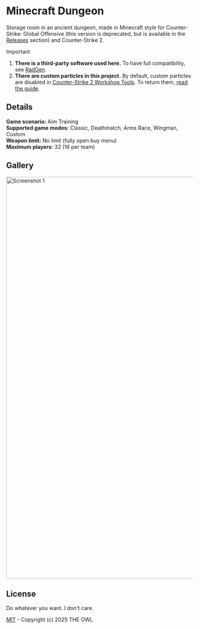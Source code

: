 # Minecraft Dungeon
Storage room in an ancient dungeon, made in Minecraft style for Counter-Strike: Global Offensive (this version is deprecated, but is available in the [Releases](https://github.com/redesaile/cs2-minecraft-dungeon/releases/tag/csgo) section) and Counter-Strike 2.

> [!IMPORTANT]
> 1. **There is a third-party software used here.** To have full compatibility, see [RadGen](https://radargenerator.github.io/).
> 2. **There are custom particles in this project.** By default, custom particles are disabled in [Counter-Strike 2 Workshop Tools](https://developer.valvesoftware.com/wiki/Counter-Strike_2_Workshop_Tools). To return them, [read the guide](Enabling%20Custom%20Particles.md).

## Details
**Game scenario:** Aim Training
<br> **Supported game modes:** Classic, Deathmatch, Arms Race, Wingman, Custom
<br> **Weapon limit:** No limit (fully open buy menu)
<br> **Maximum players:** 32 (16 per team)

## Gallery
<img width="1920" height="1080" alt="Screenshot 1" src="https://github.com/user-attachments/assets/5d8414de-71f4-4326-86f5-9ac699a2e0c2" />

## License
Do whatever you want. I don't care.

[MIT](LICENSE) - Copyright (c) 2025 THE OWL
